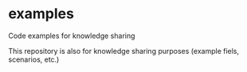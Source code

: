 # examples
Code examples for knowledge sharing

This repository is also for knowledge sharing purposes (example fiels, scenarios, etc.)

